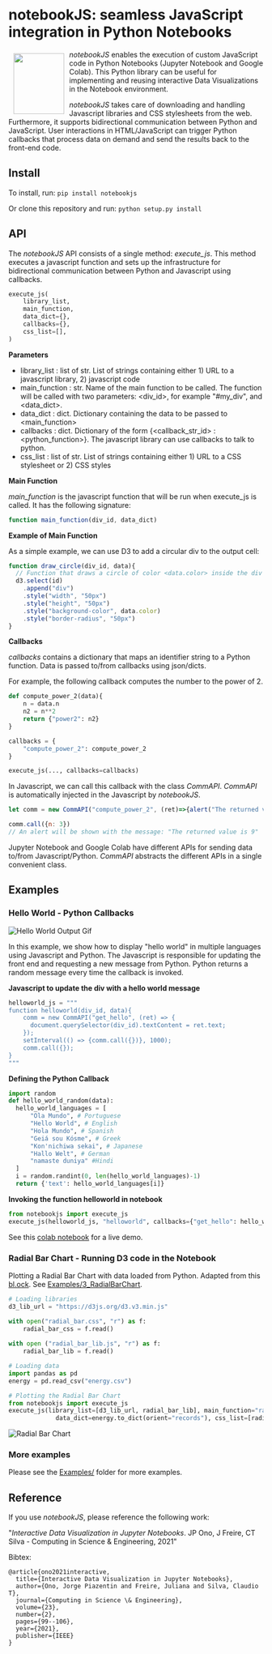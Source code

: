 # notebookJS: seamless JavaScript integration in Python Notebooks 

<img src="https://raw.githubusercontent.com/jorgehpo/notebookJS/main/Images/notebookJS.png" 
     align="left" 
     hspace="10" 
     vspace="6"
     width="100"
     height="120">

*notebookJS* enables the execution of custom JavaScript code in Python Notebooks (Jupyter Notebook and Google Colab). This Python library can be useful for implementing and reusing  interactive Data Visualizations in the Notebook environment.

*notebookJS* takes care of downloading and handling Javascript libraries and CSS stylesheets from the web. Furthermore, it supports bidirectional communication between Python and JavaScript. User interactions in HTML/JavaScript can trigger Python callbacks that process data on demand and send the results back to the front-end code.


## Install

To install, run:
`pip install notebookjs`

Or clone this repository and run:
`python setup.py install`

## API

The *notebookJS* API consists of a single method: *execute_js*. This method executes a javascript function and sets up the infrastructure for bidirectional communication between Python and Javascript using callbacks. 

```python
execute_js(
    library_list,
    main_function,
    data_dict={},
    callbacks={},
    css_list=[],
)
```

**Parameters**

- library_list : list of str. 
    List of strings containing either 1) URL to a javascript library, 2) javascript code
- main_function : str. 
    Name of the main function to be called. The function will be called with two parameters: 
    <div_id>, for example "#my_div", and <data_dict>.
- data_dict : dict. 
    Dictionary containing the data to be passed to <main_function>
- callbacks : dict. 
    Dictionary of the form {<callback_str_id> : <python_function>}. The javascript library can
    use callbacks to talk to python.
- css_list : list of str. 
    List of strings containing either 1) URL to a CSS stylesheet or 2) CSS styles

**Main Function**

*main_function* is the javascript function that will be run when execute_js is called. It has the following signature:
```Javascript
function main_function(div_id, data_dict)
```

**Example of Main Function**

As a simple example, we can use D3 to add a circular div to the output cell:

```Javascript
function draw_circle(div_id, data){
  // Function that draws a circle of color <data.color> inside the div <div_id> using D3
  d3.select(id)
    .append("div")
    .style("width", "50px")
    .style("height", "50px")
    .style("background-color", data.color)
    .style("border-radius", "50px")
}
```

**Callbacks**

*callbacks* contains a dictionary that maps an identifier string to a Python function. Data is passed to/from callbacks using json/dicts.

For example, the following callback computes the number to the power of 2.

``` Python
def compute_power_2(data){
    n = data.n
    n2 = n**2
    return {"power2": n2}
}

callbacks = {
    "compute_power_2": compute_power_2
}

execute_js(..., callbacks=callbacks)
```

In Javascript, we can call this callback with the class *CommAPI*. *CommAPI* is automatically injected in the Javascript by *notebookJS*.

``` Javascript
let comm = new CommAPI("compute_power_2", (ret)=>{alert("The returned value is " + ret.power2)})

comm.call({n: 3}) 
// An alert will be shown with the message: "The returned value is 9"
```

Jupyter Notebook and Google Colab have different APIs for sending data to/from Javascript/Python. *CommAPI* abstracts the different APIs in a single convenient class.

## Examples

### Hello World - Python Callbacks

![Hello World Output Gif](https://user-images.githubusercontent.com/14821895/114482788-2d94d500-9bd5-11eb-9ec3-7ee5c5d62a86.gif)

In this example, we show how to display "hello world" in multiple languages using Javascript and Python. The Javascript is responsible for updating the front end and requesting a new message from Python. Python returns a random message every time the callback is invoked.

**Javascript to update the div with a hello world message**
```Python
helloworld_js = """
function helloworld(div_id, data){
    comm = new CommAPI("get_hello", (ret) => {
      document.querySelector(div_id).textContent = ret.text;
    });
    setInterval(() => {comm.call({})}, 1000);
    comm.call({});
}
"""
```

**Defining the Python Callback**
```Python
import random
def hello_world_random(data):
  hello_world_languages = [
      "Ola Mundo", # Portuguese
      "Hello World", # English
      "Hola Mundo", # Spanish
      "Geiá sou Kósme", # Greek
      "Kon'nichiwa sekai", # Japanese
      "Hallo Welt", # German
      "namaste duniya" #Hindi
  ]
  i = random.randint(0, len(hello_world_languages)-1)
  return {'text': hello_world_languages[i]}
```

**Invoking the function helloworld in notebook**
```Python
from notebookjs import execute_js
execute_js(helloworld_js, "helloworld", callbacks={"get_hello": hello_world_random})
```

See this [colab notebook](https://colab.research.google.com/drive/1g8WOn9oZ5G_3-Y8DYmpV1MIj59dnd81u?usp=sharing) for a live demo.

### Radial Bar Chart - Running D3 code in the Notebook

Plotting a Radial Bar Chart with data loaded from Python. Adapted from this [bl.ock](https://bl.ocks.org/AntonOrlov/6b42d8676943cc933f48a43a7c7e5b6c).  See [Examples/3_RadialBarChart](https://github.com/jorgehpo/notebookJS/blob/main/Examples/3_RadialBarChart/).

```Python
# Loading libraries
d3_lib_url = "https://d3js.org/d3.v3.min.js"

with open("radial_bar.css", "r") as f:
    radial_bar_css = f.read()
    
with open ("radial_bar_lib.js", "r") as f:
    radial_bar_lib = f.read()

# Loading data
import pandas as pd
energy = pd.read_csv("energy.csv")

# Plotting the Radial Bar Chart
from notebookjs import execute_js
execute_js(library_list=[d3_lib_url, radial_bar_lib], main_function="radial_bar", 
             data_dict=energy.to_dict(orient="records"), css_list=[radial_bar_css])
```

![Radial Bar Chart](https://user-images.githubusercontent.com/14821895/114483438-536ea980-9bd6-11eb-8502-77f7a8864322.gif)

### More examples

Please see the [Examples/](https://github.com/jorgehpo/notebookJS/blob/main/Examples/) folder for more examples.

## Reference

If you use *notebookJS*, please reference the following work:

"*Interactive Data Visualization in Jupyter Notebooks*. JP Ono, J Freire, CT Silva - Computing in Science & Engineering, 2021"

Bibtex:
```
@article{ono2021interactive,
  title={Interactive Data Visualization in Jupyter Notebooks},
  author={Ono, Jorge Piazentin and Freire, Juliana and Silva, Claudio T},
  journal={Computing in Science \& Engineering},
  volume={23},
  number={2},
  pages={99--106},
  year={2021},
  publisher={IEEE}
}
```
